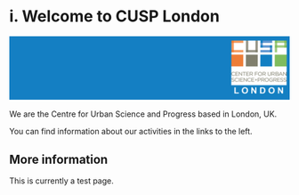 # i. Welcome to CUSP London
![CUSP London Logo](./assets/CUSPbanner_300.jpg)

We are the Centre for Urban Science and Progress based in London, UK.

You can find information about our activities in the links to the left.

## More information
This is currently a test page.
 
